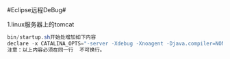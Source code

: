 #Eclipse远程DeBug#

1.linux服务器上的tomcat
	
```java
bin/startup.sh开始处增加如下内容
declare -x CATALINA_OPTS="-server -Xdebug -Xnoagent -Djava.compiler=NONE -Xrunjdwp:transport=dt_socket,server=y,suspend=n,address=8788"
注意：以上内容必须在同一行  不可换行。
```
